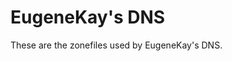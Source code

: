 <!--
# README.md
# EugeneKay/dns
-->

EugeneKay's DNS
===============

These are the zonefiles used by EugeneKay's DNS.
